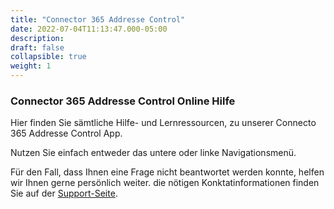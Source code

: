 ```yaml
---
title: "Connector 365 Addresse Control"
date: 2022-07-04T11:13:47.000-05:00
description: 
draft: false
collapsible: true
weight: 1
---
```

### Connector 365 Addresse Control Online Hilfe

Hier finden Sie sämtliche Hilfe- und Lernressourcen, zu unserer Connecto 365 Addresse Control App.

Nutzen Sie einfach entweder das untere oder linke Navigationsmenü.

Für den Fall, dass Ihnen eine Frage nicht beantwortet werden konnte, helfen wir Ihnen gerne persönlich weiter. die nötigen Konktatinformationen finden Sie auf der [Support-Seite](/de-de/apps/cti-for-starface/help-support/).